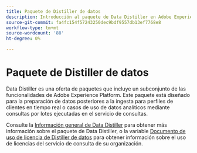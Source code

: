 ```yaml
---
title: Paquete de Distiller de datos
description: Introducción al paquete de Data Distiller en Adobe Experience Platform.
source-git-commit: fa4fc154f57243250dec9bdf9557db13ef7768e8
workflow-type: tm+mt
source-wordcount: '88'
ht-degree: 0%

---
```


# Paquete de Distiller de datos

Data Distiller es una oferta de paquetes que incluye un subconjunto de las funcionalidades de Adobe Experience Platform. Este paquete está diseñado para la preparación de datos posteriores a la ingesta para perfiles de clientes en tiempo real o casos de uso de datos analíticos mediante consultas por lotes ejecutadas en el servicio de consultas.

Consulte la [Información general de Data Distiller](../data-distiller/overview.md) para obtener más información sobre el paquete de Data Distiller, o la variable [Documento de uso de licencia de Distiller de datos](../data-distiller/license-usage.md) para obtener información sobre el uso de licencias del servicio de consulta de su organización.

